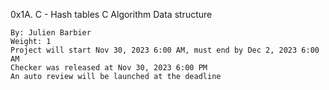 0x1A. C - Hash tables
C Algorithm Data structure

    By: Julien Barbier
    Weight: 1
    Project will start Nov 30, 2023 6:00 AM, must end by Dec 2, 2023 6:00 AM
    Checker was released at Nov 30, 2023 6:00 PM
    An auto review will be launched at the deadline
